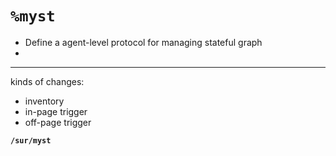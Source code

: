 #   `%myst`

* Define a agent-level protocol for managing stateful graph
* 

---

kinds of changes:
- inventory
- in-page trigger
- off-page trigger

**`/sur/myst`**

```hoon

```
